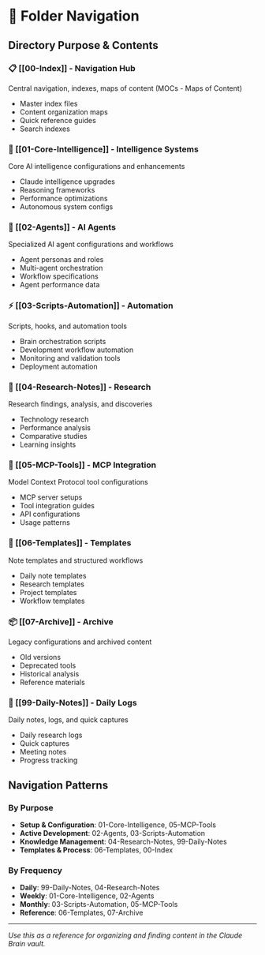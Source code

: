 # 📁 Folder Navigation

## Directory Purpose & Contents

### 📋 [[00-Index]] - Navigation Hub
Central navigation, indexes, maps of content (MOCs - Maps of Content)
- Master index files
- Content organization maps
- Quick reference guides
- Search indexes

### 🧠 [[01-Core-Intelligence]] - Intelligence Systems
Core AI intelligence configurations and enhancements
- Claude intelligence upgrades
- Reasoning frameworks
- Performance optimizations
- Autonomous system configs

### 🤖 [[02-Agents]] - AI Agents
Specialized AI agent configurations and workflows
- Agent personas and roles
- Multi-agent orchestration
- Workflow specifications
- Agent performance data

### ⚡ [[03-Scripts-Automation]] - Automation
Scripts, hooks, and automation tools
- Brain orchestration scripts
- Development workflow automation
- Monitoring and validation tools
- Deployment automation

### 🔬 [[04-Research-Notes]] - Research
Research findings, analysis, and discoveries
- Technology research
- Performance analysis
- Comparative studies
- Learning insights

### 🔧 [[05-MCP-Tools]] - MCP Integration
Model Context Protocol tool configurations
- MCP server setups
- Tool integration guides
- API configurations
- Usage patterns

### 📝 [[06-Templates]] - Templates
Note templates and structured workflows
- Daily note templates
- Research templates
- Project templates
- Workflow templates

### 📦 [[07-Archive]] - Archive
Legacy configurations and archived content
- Old versions
- Deprecated tools
- Historical analysis
- Reference materials

### 📅 [[99-Daily-Notes]] - Daily Logs
Daily notes, logs, and quick captures
- Daily research logs
- Quick captures
- Meeting notes
- Progress tracking

## Navigation Patterns

### By Purpose
- **Setup & Configuration**: 01-Core-Intelligence, 05-MCP-Tools
- **Active Development**: 02-Agents, 03-Scripts-Automation
- **Knowledge Management**: 04-Research-Notes, 99-Daily-Notes
- **Templates & Process**: 06-Templates, 00-Index

### By Frequency
- **Daily**: 99-Daily-Notes, 04-Research-Notes
- **Weekly**: 01-Core-Intelligence, 02-Agents  
- **Monthly**: 03-Scripts-Automation, 05-MCP-Tools
- **Reference**: 06-Templates, 07-Archive

---
*Use this as a reference for organizing and finding content in the Claude Brain vault.*